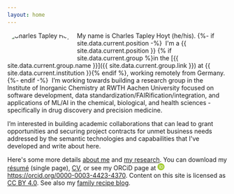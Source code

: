 ```yaml
---
layout: home
---
```


<img src="https://gravatar.com/avatar/c273141237471c14342e9f9eb77044a0?size=256" alt="Charles Tapley Hoyt" align="left" height="60" style="margin-right: 10px; border-radius: 50%;"/>
My name is Charles Tapley Hoyt (he/his). 
{%- if site.data.current.position -%}
&nbsp;I'm a {{ site.data.current.position }}
{% if site.data.current.group %}in the [{{ site.data.current.group.name }}]({{ site.data.current.group.link }})
at {{ site.data.current.institution }}{% endif %}, working remotely from Germany.
{%- endif -%}
&nbsp;I’m working towards building a research group in the Institute of Inorganic Chemistry at RWTH Aachen
University focused on software development, data standardization/FAIRification/integration, and 
applications of ML/AI in the chemical, biological, and health sciences - specifically in drug discovery and precision medicine.

I’m interested in building academic collaborations that can lead to grant
opportunities and securing project contracts for unmet business needs addressed
by the semantic technologies and capabailities that I've developed and write
about here.

Here's some more details [about me](/about) and [my research](/research). You
can download my [résumé](https://github.com/cthoyt/resume/raw/master/main.pdf)
(single page), [CV](https://github.com/cthoyt/resume/raw/master/cv.pdf), or see
my ORCiD page at
<a href="https://orcid.org/0000-0003-4423-4370"><img alt="ORCID logo"
src="/img/logos/orcid-icon.svg" width="16" height="16" /> https://orcid.org/0000-0003-4423-4370</a>.
Content on this site is licensed as
[CC BY 4.0](https://github.com/cthoyt/cthoyt.github.io/blob/master/LICENSE). See
also my [family recipe blog](/recipes).
